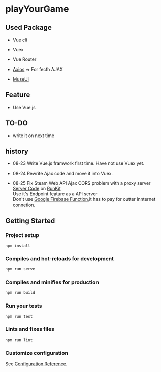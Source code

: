 # playYourGame

## Used Package

* Vue cli

* Vuex

* Vue Router

* [Axios](https://github.com/axios/axios) => For fecth AJAX

* [MuseUi](https://muse-ui.org/#/zh-CN)

## Feature

* Use Vue.js

## TO-DO

* write it on next time

## history

* 08-23 Write Vue.js framwork first time. Have not use Vuex yet.

* 08-24 Rewrite Ajax code and move it into Vuex.

* 08-25 Fix Steam Web API Ajax CORS problem with a proxy server  
    [Server Code](https://runkit.com/et84121/5d6183ff213892001a45d400) on [RunKit](https://runkit.com/home)  
    Use it's Endpoint feature as a API server  
    Don't use [Google Firebase Function](https://firebase.google.com/products/functions/),it has to pay for outter innternet connetion.

## Getting Started

### Project setup

```bash
npm install
```

### Compiles and hot-reloads for development

```bash
npm run serve
```

### Compiles and minifies for production

```bash
npm run build
```

### Run your tests

```bash
npm run test
```

### Lints and fixes files

```bash
npm run lint
```

### Customize configuration

See [Configuration Reference](https://cli.vuejs.org/config/).
